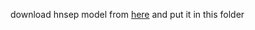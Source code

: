 download hnsep model from [here](https://github.com/yqzhishen/HarmonicNoiseSeparationGUI/releases/tag/model) and put it in this folder